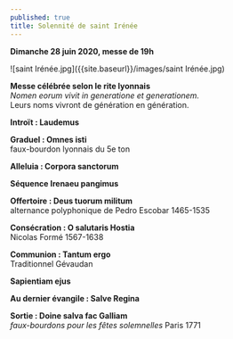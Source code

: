 ```yaml
---
published: true
title: Solennité de saint Irénée
---
```

**Dimanche 28 juin 2020, messe de 19h**  

![saint Irénée.jpg]({{site.baseurl}}/images/saint Irénée.jpg)
 
 **Messe célébrée selon le rite lyonnais**  
 *Nomen eorum vivit in generatione et generationem.*  
 Leurs noms vivront de génération en génération.
 
 **Introït : Laudemus**
 
 **Graduel : Omnes isti**  
 faux-bourdon lyonnais du 5e ton
 
 **Alleluia : Corpora sanctorum**  
 
 **Séquence Irenaeu pangimus** 
 
 **Offertoire : Deus tuorum militum**  
 alternance polyphonique de Pedro Escobar 1465-1535
 
 **Consécration : O salutaris Hostia**  
 Nicolas Formé 1567-1638
 
 **Communion : Tantum ergo**  
 Traditionnel Gévaudan
 
 **Sapientiam ejus**
 
 **Au dernier évangile : Salve Regina**
 
 **Sortie : Doine salva fac Galliam**  
*faux-bourdons pour les fêtes solemnelles* Paris 1771
